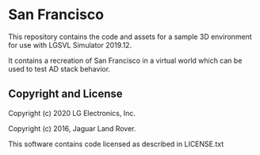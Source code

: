 # San Francisco

This repository contains the code and assets for a sample 3D environment for use with LGSVL Simulator 2019.12.

It contains a recreation of San Francisco in a virtual world which can be used to test AD stack behavior.

## Copyright and License

Copyright (c) 2020 LG Electronics, Inc.

Copyright (c) 2016, Jaguar Land Rover.

This software contains code licensed as described in LICENSE.txt

